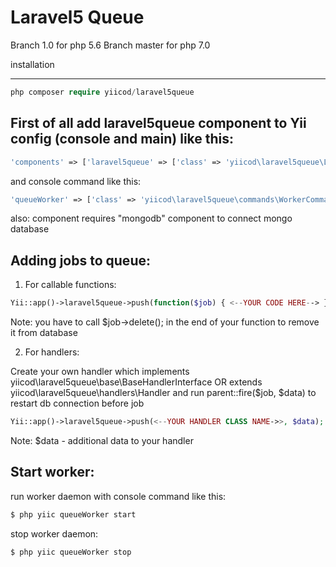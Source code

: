 Laravel5 Queue
==============
Branch 1.0 for php 5.6
Branch master for php 7.0

installation
____________________________________________________________________________________
```php
php composer require yiicod/laravel5queue
```

First of all add laravel5queue component to Yii config (console and main) like this:
------------------------------------------------------------------------------------
```php
'components' => ['laravel5queue' => ['class' => 'yiicod\laravel5queue\Laravel5Queue']]
```

and console command like this:

```php
'queueWorker' => ['class' => 'yiicod\laravel5queue\commands\WorkerCommand'],
```

also: component requires "mongodb" component to connect mongo database


Adding jobs to queue:
---------------------

1. For callable functions: 
```php
Yii::app()->laravel5queue->push(function($job) { <--YOUR CODE HERE--> });
```

Note: you have to call $job->delete(); in the end of your function to remove it from database

2. For handlers:

Create your own handler which implements yiicod\laravel5queue\base\BaseHandlerInterface 
OR extends yiicod\laravel5queue\handlers\Handler and run parent::fire($job, $data) to restart db connection before job

```php
Yii::app()->laravel5queue->push(<--YOUR HANDLER CLASS NAME->>, $data);
```

Note: $data - additional data to your handler


Start worker:
------------

run worker daemon with console command like this: 
```php
$ php yiic queueWorker start
```
stop worker daemon:
```php
$ php yiic queueWorker stop
```
